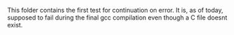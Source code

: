 This folder contains the first test for continuation on error. It is, as of today, supposed to fail
during the final gcc compilation even though a C file doesnt exist.
